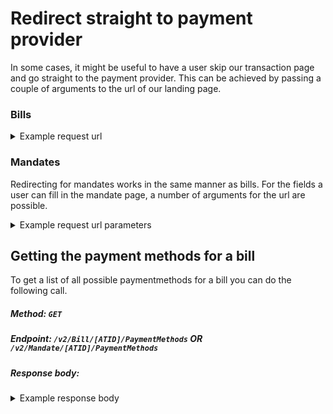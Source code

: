 # Redirect straight to payment provider
In some cases, it might be useful to have a user skip our transaction page and go straight to the payment provider. This can be achieved by passing a couple of arguments to the url of our landing page.

### Bills
<details>
<summary>Example request url</summary>

```
https://transaction.accepteasy.com/7f5f945f-1965-4acc-b4cf-8a36510c0ec6?paymentMethod=6fda8158-630c-4d0d-b0f5-316b83168385&subPaymentMethod=INGBNL2A&redirect=true
```

`&redirect=true` tells the page to redirect the user to the payment provider.

`&paymentMethod=c7a8c460-e5e1-404e-a8c4-7fe5b27b48f2` tells the page which payment provider.

`&subPaymentMethod=INGBNL2A` tells the page the subpaymentmethod (e.g. for iDeal, which bank).

The id's of the paymentmethod and subpaymentmethod can be found through the [PaymentMethods](https://api.acceptemail.com/swagger/ui/index#!/Bill/Bill_GetPaymentMethods) API call. See below for an example.

If an amountscheme (open or list) is used for the transaction, this can be passed by adding the amount in `&amount=1500` where the amount is noted in cents.
</details>

### Mandates

Redirecting for mandates works in the same manner as bills. For the fields a user can fill in the mandate page, a number of arguments for the url are possible.
<details>
<summary>Example request url parameters</summary>

`&SequenceType=OneOff/Recurring` (Identifies the underlying transaction sequence).

`&CollectionAmount=` Amount in cents (Fixed amount to be collected from the debtor’s account).

`&MaximumAmount=` Amount in cents (Maximum amount that can be collected from the debtor’s account).

`&AmountType=` `Open`/`Fixed`/`Maximum` (The type of the amount to be collected).

`&ToDateType=` `ToDate` (Only in combination using the ExpirationDate parameter).

`&ExpirationDate=`  (The date in ISO DateTime format until which the mandate is valid. Only for recurring).
</details>

## Getting the payment methods for a bill
To get a list of all possible paymentmethods for a bill you can do the following call.
##### Method: `GET`
##### Endpoint: `/v2/Bill/[ATID]/PaymentMethods` OR `/v2/Mandate/[ATID]/PaymentMethods`
##### Response body:
<details>
<summary>Example response body</summary>

This example has two paymentmethods, iDeal and PayPal. For the iDeal paymethod, it also lists SubPaymentMethods, which are usually shown as a dropdown-selection on the landingpage.
```json
[
    {
        "PaymentLogo": "https://transaction.acceptemail.com/Content/Images/PayPal_30x26.png",
        "PaymentMethodId": "8df82143-a825-4c46-a1f2-3da849760093",
        "PaymentMethodName": "PayPal"
    },
    {
        "PaymentLogo": "https://transaction.acceptemail.com/Content/Images/iDEAL_40x26.png",
        "PaymentMethodId": "c7a8c460-e5e1-404e-a8c4-7fe5b27b48f2",
        "PaymentMethodName": "iDEAL",
        "SubPaymentMethods": [
            {
                "SubPaymentMethodId": "ABNANL2A",
                "SubPaymentMethodName": "ABN AMRO"
            },
            {
                "SubPaymentMethodId": "ASNBNL21",
                "SubPaymentMethodName": "ASN Bank"
            },
            {
                "SubPaymentMethodId": "BUNQNL2A",
                "SubPaymentMethodName": "bunq"
            },
            {
                "SubPaymentMethodId": "HANDNL2A",
                "SubPaymentMethodName": "Handelsbanken"
            },
            {
                "SubPaymentMethodId": "INGBNL2A",
                "SubPaymentMethodName": "ING"
            },
            {
                "SubPaymentMethodId": "KNABNL2H",
                "SubPaymentMethodName": "Knab"
            },
            {
                "SubPaymentMethodId": "MOYONL21",
                "SubPaymentMethodName": "Moneyou"
            },
            {
                "SubPaymentMethodId": "RABONL2U",
                "SubPaymentMethodName": "Rabobank"
            },
            {
                "SubPaymentMethodId": "RBRBNL21",
                "SubPaymentMethodName": "RegioBank"
            },
            {
                "SubPaymentMethodId": "SNSBNL2A",
                "SubPaymentMethodName": "SNS"
            },
            {
                "SubPaymentMethodId": "TRIONL2U",
                "SubPaymentMethodName": "Triodos Bank"
            },
            {
                "SubPaymentMethodId": "FVLBNL22",
                "SubPaymentMethodName": "van Lanschot"
            }
        ]
    }
]
```
</details>
